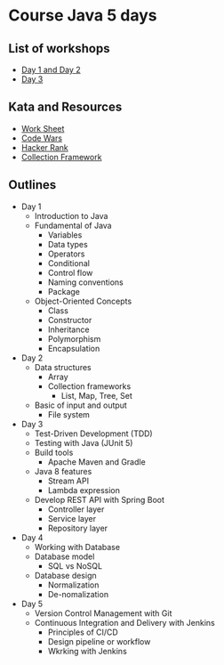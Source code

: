 # Course Java 5 days

## List of workshops
* [Day 1 and Day 2](https://github.com/up1/workshop-basic-day-01)
* [Day 3](https://github.com/up1/workshop-basic-day-03)

## Kata and Resources
* [Work Sheet](https://bit.ly/3lpkPn9)
* [Code Wars](https://www.codewars.com/)
* [Hacker Rank](https://www.hackerrank.com/)
* [Collection Framework](https://docs.oracle.com/javase/8/docs/technotes/guides/collections/overview.html)


## Outlines

* Day 1
  * Introduction to Java
  * Fundamental of Java
    * Variables
    * Data types
    * Operators
    * Conditional 
    * Control flow 
    * Naming conventions
    * Package
  * Object-Oriented Concepts
    * Class
    * Constructor
    * Inheritance
    * Polymorphism
    * Encapsulation 
* Day 2
    * Data structures
      * Array
      * Collection frameworks
        * List, Map, Tree, Set 
    * Basic of input and output
      * File system 
* Day 3
    * Test-Driven Development (TDD)
    * Testing with Java (JUnit 5)
    * Build tools
      * Apache Maven and Gradle
    * Java 8 features
      * Stream API
      * Lambda expression
    * Develop REST API with Spring Boot
      * Controller layer
      * Service layer
      * Repository layer
* Day 4
    * Working with Database
    * Database model
      * SQL vs NoSQL
    * Database design
      * Normalization
      * De-nomalization
* Day 5
    * Version Control Management with Git
    * Continuous Integration and Delivery with Jenkins
      * Principles of CI/CD
      * Design pipeline or workflow
      * Wkrking with Jenkins
      
